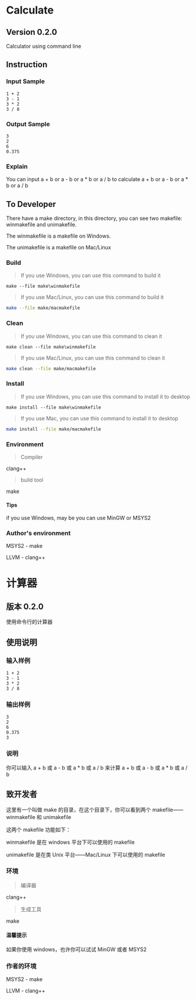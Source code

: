 # Calculate

## Version 0.2.0

Calculator using command line

## Instruction

### Input Sample

```
1 + 2
3 - 1
3 * 2
3 / 8
```

### Output Sample

```
3
2
6
0.375
```

### Explain

You can input a + b or a - b or a \* b or a / b to calculate a + b or a - b or a \* b or a / b

## To Developer

There have a make directory, in this directory, you can see two makefile: winmakefile and unimakefile.

The winmakefile is a makefile on Windows.

The unimakefile is a makefile on Mac/Linux

### Build

> If you use Windows, you can use this command to build it

```shell
make --file make\winmakefile
```

> If you use Mac/Linux, you can use this command to build it

```bash
make --file make/macmakefile
```

### Clean

> If you use Windows, you can use this command to clean it

```shell
make clean --file make\winmakefile
```

> If you use Mac/Linux, you can use this command to clean it

```bash
make clean --file make/macmakefile
```

### Install

> If you use Windows, you can use this command to install it to desktop

```shell
make install --file make\winmakefile
```

> If you use Mac, you can use this command to install it to desktop

```bash
make install --file make/macmakefile
```

### Environment

> Compiler

clang++

> build tool

make

#### Tips

if you use Windows, may be you can use MinGW or MSYS2

### Author's environment

MSYS2 - make

LLVM - clang++

# 计算器

## 版本 0.2.0

使用命令行的计算器

## 使用说明

### 输入样例

```
1 + 2
3 - 1
3 * 2
3 / 8

```

### 输出样例

```
3
2
6
0.375
3
```

### 说明

你可以输入 a + b 或 a - b 或 a \* b 或 a / b 来计算 a + b 或 a - b 或 a \* b 或 a / b

## 致开发者

这里有一个叫做 make 的目录，在这个目录下，你可以看到两个 makefile——winmakefile 和 unimakefile

这两个 makefile 功能如下：

winmakefile 是在 windows 平台下可以使用的 makefile

unimakefile 是在类 Unix 平台——Mac/Linux 下可以使用的 makefile

### 环境

> 编译器

clang++

> 生成工具

make

#### 温馨提示

如果你使用 windows，也许你可以试试 MinGW 或者 MSYS2

### 作者的环境

MSYS2 - make

LLVM - clang++
